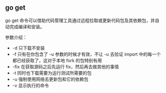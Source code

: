 ## go get
go get 命令可以借助代码管理工具通过远程拉取或更新代码包及其依赖包，并自动完成编译和安装。

参数介绍：
* -d 只下载不安装
* -f 只有在你包含了 -u 参数的时候才有效，不让 -u 去验证 import 中的每一个都已经获取了，这对于本地 fork 的包特别有用
* -fix 在获取源码之后先运行 fix，然后再去做其他的事情
* -t 同时也下载需要为运行测试所需要的包
* -u 强制使用网络去更新包和它的依赖包
* -v 显示执行的命令

